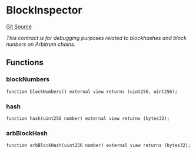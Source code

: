# BlockInspector
[Git Source](https://github.com//PermissionlessGames/degen-casino/blob/802c543940ad29e6b5024793c831e376daa3fecd/src/BlockInspector.sol)

*This contract is for debugging purposes related to blockhashes and block nunbers on Arbitrum chains.*


## Functions
### blockNumbers


```solidity
function blockNumbers() external view returns (uint256, uint256);
```

### hash


```solidity
function hash(uint256 number) external view returns (bytes32);
```

### arbBlockHash


```solidity
function arbBlockHash(uint256 number) external view returns (bytes32);
```

